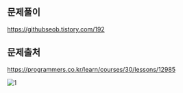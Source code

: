 ## 문제풀이
https://githubseob.tistory.com/192
## 문제출처
https://programmers.co.kr/learn/courses/30/lessons/12985

![1](https://user-images.githubusercontent.com/83795383/164232814-5e3a7c94-6788-4fd3-8208-40e3baf671dc.jpg)
